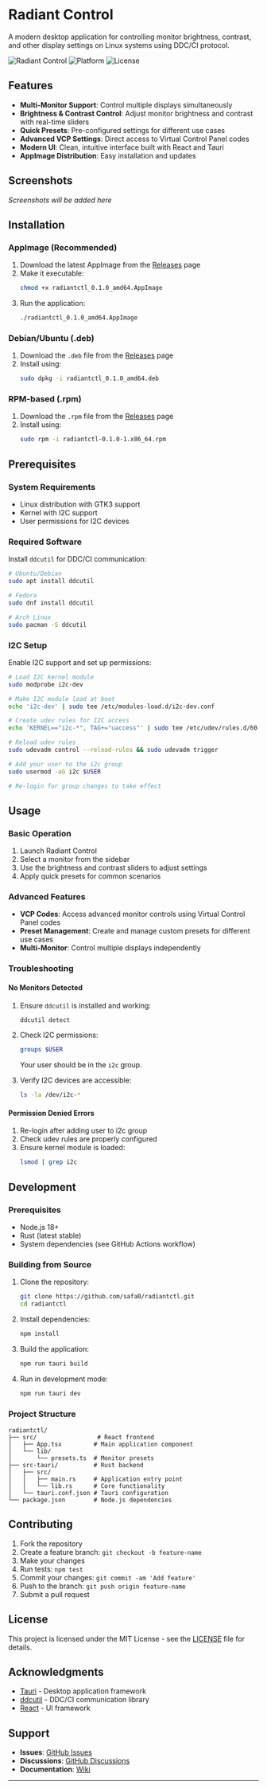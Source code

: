 # Radiant Control

A modern desktop application for controlling monitor brightness, contrast, and other display settings on Linux systems using DDC/CI protocol.

![Radiant Control](https://img.shields.io/badge/Version-0.1.0-blue.svg)
![Platform](https://img.shields.io/badge/Platform-Linux-green.svg)
![License](https://img.shields.io/badge/License-MIT-yellow.svg)

## Features

- **Multi-Monitor Support**: Control multiple displays simultaneously
- **Brightness & Contrast Control**: Adjust monitor brightness and contrast with real-time sliders
- **Quick Presets**: Pre-configured settings for different use cases
- **Advanced VCP Settings**: Direct access to Virtual Control Panel codes
- **Modern UI**: Clean, intuitive interface built with React and Tauri
- **AppImage Distribution**: Easy installation and updates

## Screenshots

*Screenshots will be added here*

## Installation

### AppImage (Recommended)

1. Download the latest AppImage from the [Releases](https://github.com/safa0/radiantctl/releases) page
2. Make it executable:
   ```bash
   chmod +x radiantctl_0.1.0_amd64.AppImage
   ```
3. Run the application:
   ```bash
   ./radiantctl_0.1.0_amd64.AppImage
   ```

### Debian/Ubuntu (.deb)

1. Download the `.deb` file from the [Releases](https://github.com/safa0/radiantctl/releases) page
2. Install using:
   ```bash
   sudo dpkg -i radiantctl_0.1.0_amd64.deb
   ```

### RPM-based (.rpm)

1. Download the `.rpm` file from the [Releases](https://github.com/safa0/radiantctl/releases) page
2. Install using:
   ```bash
   sudo rpm -i radiantctl-0.1.0-1.x86_64.rpm
   ```

## Prerequisites

### System Requirements

- Linux distribution with GTK3 support
- Kernel with I2C support
- User permissions for I2C devices

### Required Software

Install `ddcutil` for DDC/CI communication:

```bash
# Ubuntu/Debian
sudo apt install ddcutil

# Fedora
sudo dnf install ddcutil

# Arch Linux
sudo pacman -S ddcutil
```

### I2C Setup

Enable I2C support and set up permissions:

```bash
# Load I2C kernel module
sudo modprobe i2c-dev

# Make I2C module load at boot
echo 'i2c-dev' | sudo tee /etc/modules-load.d/i2c-dev.conf

# Create udev rules for I2C access
echo 'KERNEL=="i2c-*", TAG+="uaccess"' | sudo tee /etc/udev/rules.d/60-ddcutil.rules

# Reload udev rules
sudo udevadm control --reload-rules && sudo udevadm trigger

# Add your user to the i2c group
sudo usermod -aG i2c $USER

# Re-login for group changes to take effect
```

## Usage

### Basic Operation

1. Launch Radiant Control
2. Select a monitor from the sidebar
3. Use the brightness and contrast sliders to adjust settings
4. Apply quick presets for common scenarios

### Advanced Features

- **VCP Codes**: Access advanced monitor controls using Virtual Control Panel codes
- **Preset Management**: Create and manage custom presets for different use cases
- **Multi-Monitor**: Control multiple displays independently

### Troubleshooting

#### No Monitors Detected

1. Ensure `ddcutil` is installed and working:
   ```bash
   ddcutil detect
   ```

2. Check I2C permissions:
   ```bash
   groups $USER
   ```
   Your user should be in the `i2c` group.

3. Verify I2C devices are accessible:
   ```bash
   ls -la /dev/i2c-*
   ```

#### Permission Denied Errors

1. Re-login after adding user to i2c group
2. Check udev rules are properly configured
3. Ensure kernel module is loaded:
   ```bash
   lsmod | grep i2c
   ```

## Development

### Prerequisites

- Node.js 18+
- Rust (latest stable)
- System dependencies (see GitHub Actions workflow)

### Building from Source

1. Clone the repository:
   ```bash
   git clone https://github.com/safa0/radiantctl.git
   cd radiantctl
   ```

2. Install dependencies:
   ```bash
   npm install
   ```

3. Build the application:
   ```bash
   npm run tauri build
   ```

4. Run in development mode:
   ```bash
   npm run tauri dev
   ```

### Project Structure

```
radiantctl/
├── src/                 # React frontend
│   ├── App.tsx         # Main application component
│   └── lib/
│       └── presets.ts  # Monitor presets
├── src-tauri/          # Rust backend
│   ├── src/
│   │   ├── main.rs     # Application entry point
│   │   └── lib.rs      # Core functionality
│   └── tauri.conf.json # Tauri configuration
└── package.json        # Node.js dependencies
```

## Contributing

1. Fork the repository
2. Create a feature branch: `git checkout -b feature-name`
3. Make your changes
4. Run tests: `npm test`
5. Commit your changes: `git commit -am 'Add feature'`
6. Push to the branch: `git push origin feature-name`
7. Submit a pull request

## License

This project is licensed under the MIT License - see the [LICENSE](LICENSE) file for details.

## Acknowledgments

- [Tauri](https://tauri.app/) - Desktop application framework
- [ddcutil](https://www.ddcutil.com/) - DDC/CI communication library
- [React](https://reactjs.org/) - UI framework

## Support

- **Issues**: [GitHub Issues](https://github.com/safa0/radiantctl/issues)
- **Discussions**: [GitHub Discussions](https://github.com/safa0/radiantctl/discussions)
- **Documentation**: [Wiki](https://github.com/safa0/radiantctl/wiki)

---


